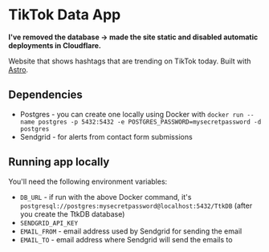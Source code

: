 # TikTok Data App

**I've removed the database -> made the site static and disabled automatic deployments in Cloudflare.**

Website that shows hashtags that are trending on TikTok today. Built with [Astro](https://astro.build/).

## Dependencies

- Postgres - you can create one locally using Docker
  with `docker run --name postgres -p 5432:5432 -e POSTGRES_PASSWORD=mysecretpassword -d postgres`
- Sendgrid - for alerts from contact form submissions

## Running app locally

You'll need the following environment variables:

- `DB_URL` - if run with the above Docker command, it's
  `postgresql://postgres:mysecretpassword@localhost:5432/TtkDB`
  (after you create the TtkDB database)
- `SENDGRID_API_KEY`
- `EMAIL_FROM` - email address used by Sendgrid for sending the email
- `EMAIL_TO` - email address where Sendgrid will send the emails to
